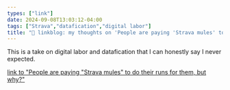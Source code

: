 ```yaml
---
types: ["link"]
date: 2024-09-08T13:03:12-04:00
tags: ["Strava","datafication","digital labor"]
title: "🔗 linkblog: my thoughts on 'People are paying 'Strava mules' to do their runs for them, but why?"
---
```

This is a take on digital labor and datafication that I can honestly say I never expected.

[link to "People are paying "Strava mules" to do their runs for them, but why?"](https://www.womenshealthmag.com/uk/fitness/running/a62044095/strava-jockey/)

